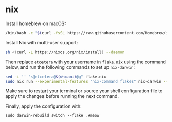 # nix

Install homebrew on macOS:

```bash
/bin/bash -c "$(curl -fsSL https://raw.githubusercontent.com/Homebrew/install/HEAD/install.sh)"
```

Install Nix with multi-user support:

```bash
sh <(curl -L https://nixos.org/nix/install) --daemon
```

Then replace `etcetera` with your username in `flake.nix` using the command below, and run the following commands to set up `nix-darwin`:

```bash
sed -i '' "s@etcetera@$(whoami)@g" flake.nix
sudo nix run --experimental-features "nix-command flakes" nix-darwin -- switch --flake .#meow
```

Make sure to restart your terminal or source your shell configuration file to apply the changes before running the next command.

Finally, apply the configuration with:

```
sudo darwin-rebuild switch --flake .#meow
```
